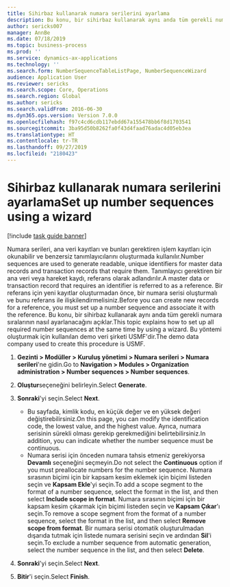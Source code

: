 ```yaml
---
title: Sihirbaz kullanarak numara serilerini ayarlama
description: Bu konu, bir sihirbaz kullanarak aynı anda tüm gerekli numara sıralarının nasıl ayarlanacağını açıklar.
author: sericks007
manager: AnnBe
ms.date: 07/18/2019
ms.topic: business-process
ms.prod: ''
ms.service: dynamics-ax-applications
ms.technology: ''
ms.search.form: NumberSequenceTableListPage, NumberSequenceWizard
audience: Application User
ms.reviewer: sericks
ms.search.scope: Core, Operations
ms.search.region: Global
ms.author: sericks
ms.search.validFrom: 2016-06-30
ms.dyn365.ops.version: Version 7.0.0
ms.openlocfilehash: f97c4cd6cdb117ebdd67a155478bb6f8d1703541
ms.sourcegitcommit: 3ba95d50b8262fa0f43d4faad76adac4d05eb3ea
ms.translationtype: HT
ms.contentlocale: tr-TR
ms.lasthandoff: 09/27/2019
ms.locfileid: "2180423"
---
```

# <a name="set-up-number-sequences-using-a-wizard"></a><span data-ttu-id="1749f-103">Sihirbaz kullanarak numara serilerini ayarlama</span><span class="sxs-lookup"><span data-stu-id="1749f-103">Set up number sequences using a wizard</span></span>

[!include [task guide banner](../../includes/task-guide-banner.md)]

<span data-ttu-id="1749f-104">Numara serileri, ana veri kayıtları ve bunları gerektiren işlem kayıtları için okunabilir ve benzersiz tanımlayıcılarını oluşturmada kullanılır.</span><span class="sxs-lookup"><span data-stu-id="1749f-104">Number sequences are used to generate readable, unique identifiers for master data records and transaction records that require them.</span></span> <span data-ttu-id="1749f-105">Tanımlayıcı gerektiren bir ana veri veya hareket kaydı, referans olarak adlandırılır.</span><span class="sxs-lookup"><span data-stu-id="1749f-105">A master data or transaction record that requires an identifier is referred to as a reference.</span></span> <span data-ttu-id="1749f-106">Bir referans için yeni kayıtlar oluşturmadan önce, bir numara serisi oluşturmalı ve bunu referans ile ilişkilendirmelisiniz.</span><span class="sxs-lookup"><span data-stu-id="1749f-106">Before you can create new records for a reference, you must set up a number sequence and associate it with the reference.</span></span> <span data-ttu-id="1749f-107">Bu konu, bir sihirbaz kullanarak aynı anda tüm gerekli numara sıralarının nasıl ayarlanacağını açıklar.</span><span class="sxs-lookup"><span data-stu-id="1749f-107">This topic explains how to set up all required number sequences at the same time by using a wizard.</span></span> <span data-ttu-id="1749f-108">Bu yöntemi oluşturmak için kullanılan demo veri şirketi USMF'dir.</span><span class="sxs-lookup"><span data-stu-id="1749f-108">The demo data company used to create this procedure is USMF.</span></span>

1. <span data-ttu-id="1749f-109">**Gezinti > Modüller > Kuruluş yönetimi > Numara serileri > Numara serileri**'ne gidin.</span><span class="sxs-lookup"><span data-stu-id="1749f-109">Go to **Navigation > Modules > Organization administration > Number sequences > Number sequences**.</span></span>
2. <span data-ttu-id="1749f-110">**Oluştur**seçeneğini belirleyin.</span><span class="sxs-lookup"><span data-stu-id="1749f-110">Select **Generate**.</span></span>
3. <span data-ttu-id="1749f-111">**Sonraki**'yi seçin.</span><span class="sxs-lookup"><span data-stu-id="1749f-111">Select **Next**.</span></span>

   - <span data-ttu-id="1749f-112">Bu sayfada, kimlik kodu, en küçük değer ve en yüksek değeri değiştirebilirsiniz.</span><span class="sxs-lookup"><span data-stu-id="1749f-112">On this page, you can modify the identification code, the lowest value, and the highest value.</span></span> <span data-ttu-id="1749f-113">Ayrıca, numara serisinin sürekli olması gerekip gerekmediğini belirtebilirsiniz.</span><span class="sxs-lookup"><span data-stu-id="1749f-113">In addition, you can indicate whether the number sequence must be continuous.</span></span>   
   - <span data-ttu-id="1749f-114">Numara serisi için önceden numara tahsis etmeniz gerekiyorsa **Devamlı** seçeneğini seçmeyin.</span><span class="sxs-lookup"><span data-stu-id="1749f-114">Do not select the **Continuous** option if you must preallocate numbers for the number sequence.</span></span> <span data-ttu-id="1749f-115">Numara sırasının biçimi için bir kapsam kesim eklemek için biçimi listeden seçin ve **Kapsam Ekle**'yi seçin.</span><span class="sxs-lookup"><span data-stu-id="1749f-115">To add a scope segment to the format of a number sequence, select the format in the list, and then select **Include scope in format**.</span></span> <span data-ttu-id="1749f-116">Numara sırasının biçimi için bir kapsam kesim çıkarmak için biçimi listeden seçin ve **Kapsam Çıkar**'ı seçin.</span><span class="sxs-lookup"><span data-stu-id="1749f-116">To remove a scope segment from the format of a number sequence, select the format in the list, and then select **Remove scope from format**.</span></span> <span data-ttu-id="1749f-117">Bir numara serisi otomatik oluşturulmadan dışarıda tutmak için listede numara serisini seçin ve ardından **Sil**'i seçin.</span><span class="sxs-lookup"><span data-stu-id="1749f-117">To exclude a number sequence from automatic generation, select the number sequence in the list, and then select **Delete**.</span></span>  

4. <span data-ttu-id="1749f-118">**Sonraki**'yi seçin.</span><span class="sxs-lookup"><span data-stu-id="1749f-118">Select **Next**.</span></span>
5. <span data-ttu-id="1749f-119">**Bitir**'i seçin.</span><span class="sxs-lookup"><span data-stu-id="1749f-119">Select **Finish**.</span></span>

